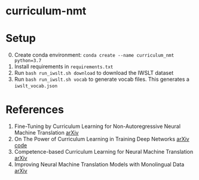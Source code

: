 # curriculum-nmt

# Setup

0. Create conda environment: `conda create --name curriculum_nmt python=3.7`
1. Install requirements in `requirements.txt`
1. Run `bash run_iwslt.sh download` to download the IWSLT dataset
1. Run `bash run_iwslt.sh vocab` to generate vocab files. This generates a
    `iwslt_vocab.json`

# References
1. Fine-Tuning by Curriculum Learning for Non-Autoregressive
Neural Machine Translation [arXiv](https://arxiv.org/abs/1911.08717)
2. On The Power of Curriculum Learning in Training Deep Networks [arXiv](https://arxiv.org/abs/1904.03626) [code](https://github.com/GuyHacohen/curriculum_learning)
3. Competence-based Curriculum Learning for Neural Machine Translation [arXiv](https://arxiv.org/abs/1903.09848)
4. Improving Neural Machine Translation Models with Monolingual Data [arXiv](https://arxiv.org/abs/1511.06709)
